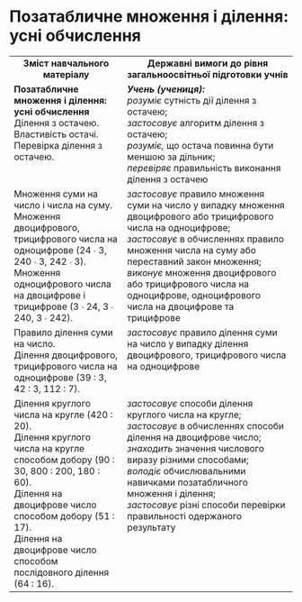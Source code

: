# Позатабличне множення і ділення: усні обчислення

<table>
  <tr>
    <td width="40%" align="center"><b>Зміст навчального матеріалу<b></td>
    <td width="60%" align="center"><b>Державні вимоги до рівня загальноосвітньої підготовки учнів</b></td>
  </tr>
  <tr>
     <td width="40%" style="vertical-align:top !important;"><b>Позатабличне множення і ділення: усні обчислення </b><br>
Ділення з остачею. Властивість остачі.<br> 
Перевірка ділення з остачею.<br></td>
    <td width="60%" style="vertical-align:top !important;"><i><b>Учень (учениця):</b></i><br>
<i>розуміє</i> сутність дії ділення з остачею; <br>
<i>застосовує</i> алгоритм ділення з остачею; <br>
<i>розуміє,</i> що остача повинна бути меншою за дільник;<br>
<i>перевіряє</i> правильність виконання ділення з остачею<br></td>
  </tr>
  <tr>
    <td width="40%" style="vertical-align:top !important;">Множення суми на число і числа на суму.<br>
Множення двоцифрового, трицифрового числа на одноцифрове (24 ∙ 3, 240 ∙ 3, 242 ∙ 3). <br>
Множення одноцифрового числа на двоцифрове і трицифрове (3 ∙ 24, 3 ∙ 240, 3 ∙ 242).<br></td>
    <td width="60%" style="vertical-align:top !important;">
<i>застосовує</i> правило множення суми на число у випадку множення двоцифрового або трицифрового числа на одноцифрове;<br>
<i>застосовує</i> в обчисленнях правило множення числа на суму або переставний закон множення;<br>
<i>виконує</i> множення двоцифрового або трицифрового числа на одноцифрове, одноцифрового числа на двоцифрове та трицифрове<br></td>
  </tr>
    <tr>
    <td width="40%" style="vertical-align:top !important;">Правило ділення суми на число.<br>
Ділення двоцифрового, трицифрового числа на одноцифрове (39 : 3, 42 : 3, 112 : 7).<br></td>
    <td width="60%" style="vertical-align:top !important;">
<i>застосовує</i> правило ділення суми на число у випадку ділення двоцифрового, трицифрового числа на одноцифрове<br></td>
  </tr>
  <tr>
    <td width="40%" style="vertical-align:top !important;">Ділення круглого числа на кругле (420 : 20).<br>
Ділення круглого числа на кругле способом добору (90 : 30, 800 : 200, 180 : 60).<br>
Ділення на двоцифрове число способом добору (51 : 17).<br> Ділення на двоцифрове число способом послідовного ділення (64 : 16).<br></td>
    <td width="60%" style="vertical-align:top !important;">
<i>застосовує</i> способи ділення круглого числа на кругле;<br>
<i>застосовує</i> в обчисленнях способи ділення на двоцифрове число; <br>
<i>знаходить</i> значення числового виразу різними способами;<br>
<i>володіє</i> обчислювальними навичками позатабличного множення і ділення;<br>
<i>застосовує</i> різні способи перевірки правильності одержаного результату<br></td>
  </tr>
</table>